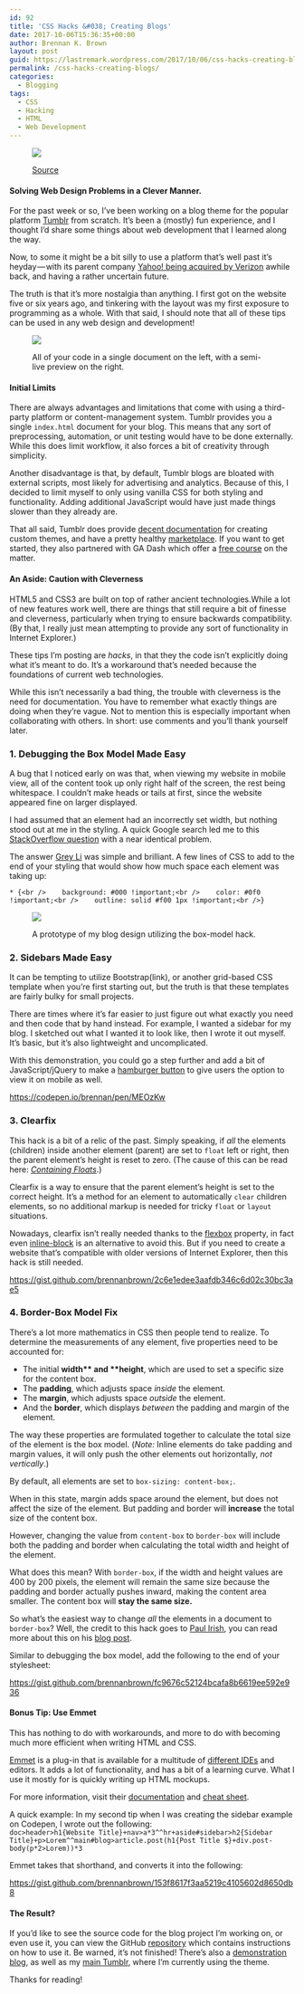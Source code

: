 ```yaml
---
id: 92
title: 'CSS Hacks &#038; Creating Blogs'
date: 2017-10-06T15:36:35+00:00
author: Brennan K. Brown
layout: post
guid: https://lastremark.wordpress.com/2017/10/06/css-hacks-creating-blogs/
permalink: /css-hacks-creating-blogs/
categories:
  - Blogging
tags:
  - CSS
  - Hacking
  - HTML
  - Web Development
---
```


<figure class="wp-caption"> 

<img data-width="1280" data-height="720" src="https://cdn-images-1.medium.com/max/2560/1*Li6bHIrfDgAG27H39y1kXw.jpeg" /> <figcaption class="wp-caption-text"><a href="https://fontsinuse.com/uses/5323/tumblr-logo-2007-2013" target="_blank" rel="noopener noreferrer">Source</a></figcaption></figure> 

#### Solving Web Design Problems in a Clever Manner.

<span>F</span>or the past week or so, I’ve been working on a blog theme for the popular platform <a href="https://tumblr.com/" target="_blank" rel="noopener noreferrer">Tumblr</a> from scratch. It’s been a (mostly) fun experience, and I thought I’d share some things about web development that I learned along the way.

Now, to some it might be a bit silly to use a platform that’s well past it’s heyday — with its parent company <a href="https://www.cnbc.com/2017/06/13/verizon-completes-yahoo-acquisition-marissa-mayer-resigns.html" target="_blank" rel="noopener noreferrer">Yahoo! being acquired by Verizon</a> awhile back, and having a rather uncertain future.

The truth is that it’s more nostalgia than anything. I first got on the website five or six years ago, and tinkering with the layout was my first exposure to programming as a whole. With that said, I should note that all of these tips can be used in any web design and development!
<figure class="wp-caption"> 

<img data-width="1257" data-height="724" src="https://cdn-images-1.medium.com/max/1200/1*jYYH65tL1BuxwPRSDkTX_w.png" /> <figcaption class="wp-caption-text">All of your code in a single document on the left, with a semi-live preview on the right.</figcaption></figure> 

<!--more-->

#### Initial Limits

There are always advantages and limitations that come with using a third-party platform or content-management system. Tumblr provides you a single `index.html` document for your blog. This means that any sort of preprocessing, automation, or unit testing would have to be done externally. While this does limit workflow, it also forces a bit of creativity through simplicity.

Another disadvantage is that, by default, Tumblr blogs are bloated with external scripts, most likely for advertising and analytics. Because of this, I decided to limit myself to only using vanilla CSS for both styling and functionality. Adding additional JavaScript would have just made things slower than they already are.

That all said, Tumblr does provide <a href="https://www.tumblr.com/docs/en/custom_themes" target="_blank" rel="noopener noreferrer">decent documentation</a> for creating custom themes, and have a pretty healthy <a href="https://www.tumblr.com/themes/" target="_blank" rel="noopener noreferrer">marketplace</a>. If you want to get started, they also partnered with GA Dash which offer a <a href="https://dash.generalassemb.ly/" target="_blank" rel="noopener noreferrer">free course</a> on the matter.

#### An Aside: Caution with Cleverness

HTML5 and CSS3 are built on top of rather ancient technologies.While a lot of new features work well, there are things that still require a bit of finesse and cleverness, particularly when trying to ensure backwards compatibility. (By that, I really just mean attempting to provide any sort of functionality in Internet Explorer.)

These tips I’m posting are _hacks_, in that they the code isn’t explicitly doing what it’s meant to do. It’s a workaround that’s needed because the foundations of current web technologies.

While this isn’t necessarily a bad thing, the trouble with cleverness is the need for documentation. You have to remember what exactly things are doing when they’re vague. Not to mention this is especially important when collaborating with others. In short: use comments and you’ll thank yourself later.

### 1. Debugging the Box Model Made Easy

A bug that I noticed early on was that, when viewing my website in mobile view, all of the content took up only right half of the screen, the rest being whitespace. I couldn’t make heads or tails at first, since the website appeared fine on larger displayed.

I had assumed that an element had an incorrectly set width, but nothing stood out at me in the styling. A quick Google search led me to this <a href="https://stackoverflow.com/questions/4612307/website-has-strange-whitespace-on-right-side-of-the-page-when-the-browser-is-res" target="_blank" rel="noopener noreferrer">StackOverflow question</a> with a near identical problem.

The answer <a href="https://stackoverflow.com/users/5511849/grey-li" target="_blank" rel="noopener noreferrer">Grey Li</a> was simple and brilliant. A few lines of CSS to add to the end of your styling that would show how much space each element was taking up:

    * {<br />    background: #000 !important;<br />    color: #0f0 !important;<br />    outline: solid #f00 1px !important;<br />}
<figure class="wp-caption"> 

<img data-width="1500" data-height="432" src="https://cdn-images-1.medium.com/max/2560/1*MhY_wzQQJqjwUd46mMae7w.png" /> <figcaption class="wp-caption-text">A prototype of my blog design utilizing the box-model hack.</figcaption></figure> 

### 2. Sidebars Made Easy

It can be tempting to utilize Bootstrap(link), or another grid-based CSS template when you’re first starting out, but the truth is that these templates are fairly bulky for small projects.

There are times where it’s far easier to just figure out what exactly you need and then code that by hand instead. For example, I wanted a sidebar for my blog. I sketched out what I wanted it to look like, then I wrote it out myself. It’s basic, but it’s also lightweight and uncomplicated.

With this demonstration, you could go a step further and add a bit of JavaScript/jQuery to make a <a href="https://jonsuh.com/hamburgers/" target="_blank" rel="noopener noreferrer">hamburger button</a> to give users the option to view it on mobile as well.

<https://codepen.io/brennan/pen/MEOzKw>

### 3. Clearfix

This hack is a bit of a relic of the past. Simply speaking, if _all_ the elements (children) inside another element (parent) are set to `float` left or right, then the parent element’s height is reset to zero. (The cause of this can be read here: <a href="http://complexspiral.com/publications/containing-floats/" target="_blank" rel="noopener noreferrer"><em>Containing Floats</em></a>.)

Clearfix is a way to ensure that the parent element’s height is set to the correct height. It’s a method for an element to automatically `clear` children elements, so no additional markup is needed for tricky `float` or `layout` situations.

Nowadays, clearfix isn’t really needed thanks to the <a href="https://css-tricks.com/snippets/css/a-guide-to-flexbox/" target="_blank" rel="noopener noreferrer">flexbox</a> property, in fact even <a href="https://www.w3schools.com/css/css_inline-block.asp" target="_blank" rel="noopener noreferrer">inline-block</a> is an alternative to avoid this. But if you need to create a website that’s compatible with older versions of Internet Explorer, then this hack is still needed.

<https://gist.github.com/brennanbrown/2c6e1edee3aafdb346c6d02c30bc3ae5>

### 4. Border-Box Model Fix

There’s a lot more mathematics in CSS then people tend to realize. To determine the measurements of any element, five properties need to be accounted for:

  * The initial <b>width** and **height</b>, which are used to set a specific size for the content box.
  * The <b>padding</b>, which adjusts space _inside_ the element.
  * The <b>margin</b>, which adjusts space _outside_ the element.
  * And the <b>border</b>, which displays _between_ the padding and margin of the element.

The way these properties are formulated together to calculate the total size of the element is the box model. (_Note:_ Inline elements do take padding and margin values, it will only push the other elements out horizontally, _not vertically_.)

By default, all elements are set to `box-sizing: content-box;`.

When in this state, margin adds space around the element, but does not affect the size of the element. But padding and border will <b>increase</b> the total size of the content box.

However, changing the value from `content-box` to `border-box` will include both the padding and border when calculating the total width and height of the element.

What does this mean? With `border-box`, if the width and height values are 400 by 200 pixels, the element will remain the same size because the padding and border actually pushes inward, making the content area smaller. The content box will <b>stay the same size.</b>

So what’s the easiest way to change _all_ the elements in a document to `border-box`? Well, the credit to this hack goes to <a href="https://www.paulirish.com" target="_blank" rel="noopener noreferrer">Paul Irish</a>, you can read more about this on his <a href="https://www.paulirish.com/2012/box-sizing-border-box-ftw/" target="_blank" rel="noopener noreferrer">blog post</a>.

Similar to debugging the box model, add the following to the end of your stylesheet:

<https://gist.github.com/brennanbrown/fc9676c52124bcafa8b6619ee592e936>

#### Bonus Tip: Use Emmet

This has nothing to do with workarounds, and more to do with becoming much more efficient when writing HTML and CSS.

<a href="https://emmet.io/" target="_blank" rel="noopener noreferrer">Emmet</a> is a plug-in that is available for a multitude of <a href="https://emmet.io/download/" target="_blank" rel="noopener noreferrer">different IDEs</a> and editors. It adds a lot of functionality, and has a bit of a learning curve. What I use it mostly for is quickly writing up HTML mockups.

For more information, visit their <a href="https://docs.emmet.io/" target="_blank" rel="noopener noreferrer">documentation</a> and <a href="https://docs.emmet.io/cheat-sheet/" target="_blank" rel="noopener noreferrer">cheat sheet</a>.

A quick example: In my second tip when I was creating the sidebar example on Codepen, I wrote out the following:   
`doc>header>h1{Website Title}+nav>a*3^^hr+aside#sidebar>h2{Sidebar Title}+p>Lorem^^main#blog>article.post(h1{Post Title $}+div.post-body(p*2>Lorem))*3`

Emmet takes that shorthand, and converts it into the following:

<https://gist.github.com/brennanbrown/153f8617f3aa5219c4105602d8650db8>



#### The Result?

If you’d like to see the source code for the blog project I’m working on, or even use it, you can view the GitHub <a href="https://github.com/brennanbrown/penform" target="_blank" rel="noopener noreferrer">repository</a> which contains instructions on how to use it. Be warned, it’s not finished! There’s also a <a href="https://penform.tumblr.com" target="_blank" rel="noopener noreferrer">demonstration blog</a>, as well as my <a href="http://pinedraft.com/" target="_blank" rel="noopener noreferrer">main Tumblr</a>, where I’m currently using the theme.

Thanks for reading!